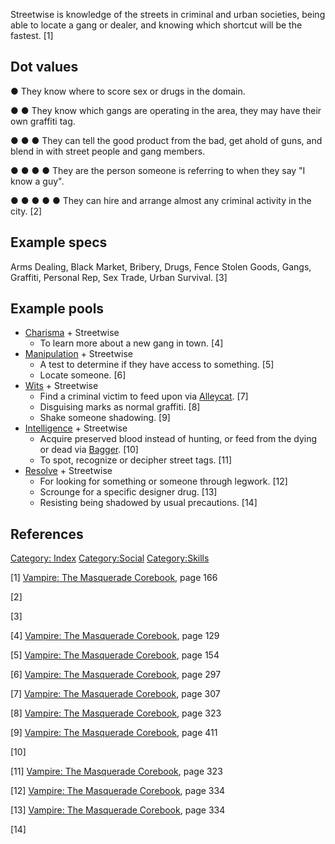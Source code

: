 Streetwise is knowledge of the streets in criminal and urban societies,
being able to locate a gang or dealer, and knowing which shortcut will
be the fastest. [1]

## Dot values

● They know where to score sex or drugs in the domain.

● ● They know which gangs are operating in the area, they may have their
own graffiti tag.

● ● ● They can tell the good product from the bad, get ahold of guns,
and blend in with street people and gang members.

● ● ● ● They are the person someone is referring to when they say "I
know a guy".

● ● ● ● ● They can hire and arrange almost any criminal activity in the
city. [2]

## Example specs

Arms Dealing, Black Market, Bribery, Drugs, Fence Stolen Goods, Gangs,
Graffiti, Personal Rep, Sex Trade, Urban Survival. [3]

## Example pools

- <a href="Charisma" class="wikilink" title="Charisma">Charisma</a> +
  Streetwise
  - To learn more about a new gang in town. [4]
- <a href="Manipulation" class="wikilink"
  title="Manipulation">Manipulation</a> + Streetwise
  - A test to determine if they have access to something. [5]
  - Locate someone. [6]
- <a href="Wits" class="wikilink" title="Wits">Wits</a> + Streetwise
  - Find a criminal victim to feed upon via
    <a href="Predator_types#Alleycat" class="wikilink"
    title="Alleycat">Alleycat</a>. [7]
  - Disguising marks as normal graffiti. [8]
  - Shake someone shadowing. [9]
- <a href="Intelligence" class="wikilink"
  title="Intelligence">Intelligence</a> + Streetwise
  - Acquire preserved blood instead of hunting, or feed from the dying
    or dead via <a href="Predator_types#Bagger" class="wikilink"
    title="Bagger">Bagger</a>. [10]
  - To spot, recognize or decipher street tags. [11]
- <a href="Resolve" class="wikilink" title="Resolve">Resolve</a> +
  Streetwise
  - For looking for something or someone through legwork. [12]
  - Scrounge for a specific designer drug. [13]
  - Resisting being shadowed by usual precautions. [14]

## References

<a href="Category:_Index" class="wikilink"
title="Category: Index">Category: Index</a>
<a href="Category:Social" class="wikilink"
title="Category:Social">Category:Social</a>
<a href="Category:Skills" class="wikilink"
title="Category:Skills">Category:Skills</a>

[1] <a href="Vampire:_The_Masquerade_Corebook" class="wikilink"
title="Vampire: The Masquerade Corebook">Vampire: The Masquerade
Corebook</a>, page 166

[2]

[3]

[4] <a href="Vampire:_The_Masquerade_Corebook" class="wikilink"
title="Vampire: The Masquerade Corebook">Vampire: The Masquerade
Corebook</a>, page 129

[5] <a href="Vampire:_The_Masquerade_Corebook" class="wikilink"
title="Vampire: The Masquerade Corebook">Vampire: The Masquerade
Corebook</a>, page 154

[6] <a href="Vampire:_The_Masquerade_Corebook" class="wikilink"
title="Vampire: The Masquerade Corebook">Vampire: The Masquerade
Corebook</a>, page 297

[7] <a href="Vampire:_The_Masquerade_Corebook" class="wikilink"
title="Vampire: The Masquerade Corebook">Vampire: The Masquerade
Corebook</a>, page 307

[8] <a href="Vampire:_The_Masquerade_Corebook" class="wikilink"
title="Vampire: The Masquerade Corebook">Vampire: The Masquerade
Corebook</a>, page 323

[9] <a href="Vampire:_The_Masquerade_Corebook" class="wikilink"
title="Vampire: The Masquerade Corebook">Vampire: The Masquerade
Corebook</a>, page 411

[10]

[11] <a href="Vampire:_The_Masquerade_Corebook" class="wikilink"
title="Vampire: The Masquerade Corebook">Vampire: The Masquerade
Corebook</a>, page 323

[12] <a href="Vampire:_The_Masquerade_Corebook" class="wikilink"
title="Vampire: The Masquerade Corebook">Vampire: The Masquerade
Corebook</a>, page 334

[13] <a href="Vampire:_The_Masquerade_Corebook" class="wikilink"
title="Vampire: The Masquerade Corebook">Vampire: The Masquerade
Corebook</a>, page 334

[14]
